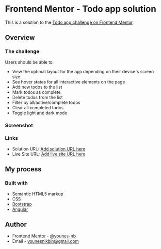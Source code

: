 # Frontend Mentor - Todo app solution

This is a solution to the [Todo app challenge on Frontend Mentor](https://www.frontendmentor.io/challenges/todo-app-Su1_KokOW).

## Overview

### The challenge

Users should be able to:

- View the optimal layout for the app depending on their device's screen size
- See hover states for all interactive elements on the page
- Add new todos to the list
- Mark todos as complete
- Delete todos from the list
- Filter by all/active/complete todos
- Clear all completed todos
- Toggle light and dark mode

[//]: # (- **Bonus**: Drag and drop to reorder items on the list)

### Screenshot

### Links

- Solution URL: [Add solution URL here](https://your-solution-url.com)
- Live Site URL: [Add live site URL here](https://your-live-site-url.com)

## My process

### Built with

- Semantic HTML5 markup
- CSS
- [Bootstrap](https://getbootstrap.com/)
- [Angular](https://angular.io/)

## Author

- Frontend Mentor - [@younes-nb](https://www.frontendmentor.io/profile/younes-nb)
- Email - [younesnikbin@gmail.com](mailto:younesnikbin@gmail.com)
